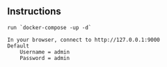 

## Instructions
    run `docker-compose -up -d`

    In your browser, connect to http://127.0.0.1:9000
    Default
        Username = admin
        Password = admin

